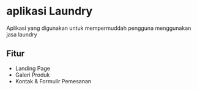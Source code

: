 # aplikasi Laundry

Aplikasi yang digunakan untuk mempermuddah pengguna menggunakan jasa laundry

## Fitur
- Landing Page
- Galeri Produk
- Kontak & Formulir Pemesanan
